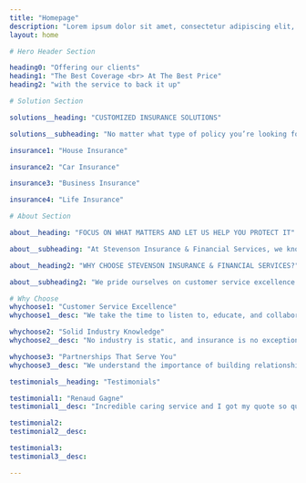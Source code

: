 ```yaml
---
title: "Homepage"
description: "Lorem ipsum dolor sit amet, consectetur adipiscing elit, sed do eiusmod tempor incididunt ut labore et dolore magna aliqua."
layout: home

# Hero Header Section

heading0: "Offering our clients"
heading1: "The Best Coverage <br> At The Best Price"
heading2: "with the service to back it up"

# Solution Section

solutions__heading: "CUSTOMIZED INSURANCE SOLUTIONS"

solutions__subheading: "No matter what type of policy you’re looking for, from home or vehicle, to business or life insurance, at Stevenson Insurance & Financial Services, we will find the best products for your needs and budget."

insurance1: "House Insurance"

insurance2: "Car Insurance"

insurance3: "Business Insurance"

insurance4: "Life Insurance"

# About Section

about__heading: "FOCUS ON WHAT MATTERS AND LET US HELP YOU PROTECT IT"

about__subheading: "At Stevenson Insurance & Financial Services, we know life can be hectic. You’re busy with what’s important – your family and friends, your health, your business, your life. Helping you protect those priorities is what we do best. Our business is to give you peace of mind, so you can focus on what matters most."

about__heading2: "WHY CHOOSE STEVENSON INSURANCE & FINANCIAL SERVICES?"

about__subheading2: "We pride ourselves on customer service excellence based on thorough knowledge of the insurance industry, expertise in personal, commercial and specialized lines of business, a credible reputation, and most of all, a committed focus on what matters most to you."

# Why Choose
whychoose1: "Customer Service Excellence"
whychoose1__desc: "We take the time to listen to, educate, and collaborate with our customers because we want you to make informed decisions about the products that best suit your needs and budget. And we won’t stop there. We follow through for our customers and will be there to support you if ever, and whenever you need us."

whychoose2: "Solid Industry Knowledge"
whychoose2__desc: "No industry is static, and insurance is no exception. At Stevenson Insurance & Financial Services, we make it a priority to stay ahead of the game, with respect to market, insurance, or technology trends and innovations, new products and services, or adapting to changes in standards and regulations. We know our business inside and out and we bring that knowledge to every solution we offer our clients."

whychoose3: "Partnerships That Serve You"
whychoose3__desc: "We understand the importance of building relationships based on respect, trust, and credibility. Over the years we have cultivated a solid network of partners in the insurance and associated industries, with access to the best and most varied products on the market."

testimonials__heading: "Testimonials"

testimonial1: "Renaud Gagne"
testimonial1__desc: "Incredible caring service and I got my quote so quickly!"

testimonial2:
testimonial2__desc:

testimonial3:
testimonial3__desc:

---
```

